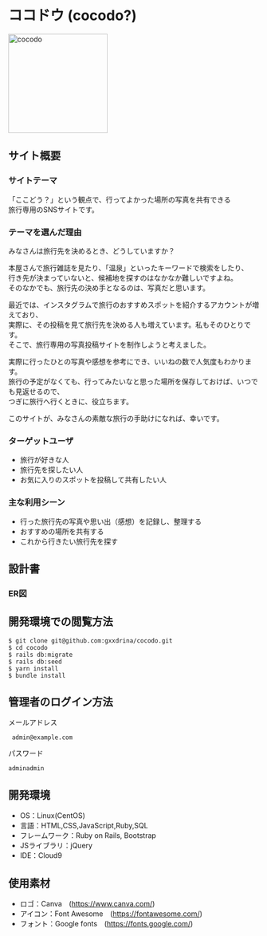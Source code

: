# ココドウ (cocodo?)
<img width="199" alt="cocodo" src="https://github.com/gxxdrina/cocodo/assets/127483650/1add9480-3105-499e-a441-eb0cc878d2f7">

## サイト概要

### サイトテーマ
「ここどう？」という観点で、行ってよかった場所の写真を共有できる  
旅行専用のSNSサイトです。


### テーマを選んだ理由
みなさんは旅行先を決めるとき、どうしていますか？

本屋さんで旅行雑誌を見たり、「温泉」といったキーワードで検索をしたり、  
行き先が決まっていないと、候補地を探すのはなかなか難しいですよね。  
そのなかでも、旅行先の決め手となるのは、写真だと思います。

最近では、インスタグラムで旅行のおすすめスポットを紹介するアカウントが増えており、  
実際に、その投稿を見て旅行先を決める人も増えています。私もそのひとりです。  
そこで、旅行専用の写真投稿サイトを制作しようと考えました。

実際に行ったひとの写真や感想を参考にでき、いいねの数で人気度もわかります。  
旅行の予定がなくても、行ってみたいなと思った場所を保存しておけば、いつでも見返せるので、  
つぎに旅行へ行くときに、役立ちます。

このサイトが、みなさんの素敵な旅行の手助けになれば、幸いです。


### ターゲットユーザ
- 旅行が好きな人
- 旅行先を探したい人
- お気に入りのスポットを投稿して共有したい人


### 主な利用シーン
- 行った旅行先の写真や思い出（感想）を記録し、整理する
- おすすめの場所を共有する
- これから行きたい旅行先を探す


## 設計書
### ER図


## 開発環境での閲覧方法
```
$ git clone git@github.com:gxxdrina/cocodo.git
$ cd cocodo
$ rails db:migrate
$ rails db:seed
$ yarn install
$ bundle install
```

## 管理者のログイン方法
メールアドレス
```
 admin@example.com  
```
パスワード
```
adminadmin  
```


## 開発環境
- OS：Linux(CentOS)
- 言語：HTML,CSS,JavaScript,Ruby,SQL
- フレームワーク：Ruby on Rails, Bootstrap
- JSライブラリ：jQuery
- IDE：Cloud9


## 使用素材
- ロゴ：Canva　(https://www.canva.com/)
- アイコン：Font Awesome　(https://fontawesome.com/)
- フォント：Google fonts　(https://fonts.google.com/)

